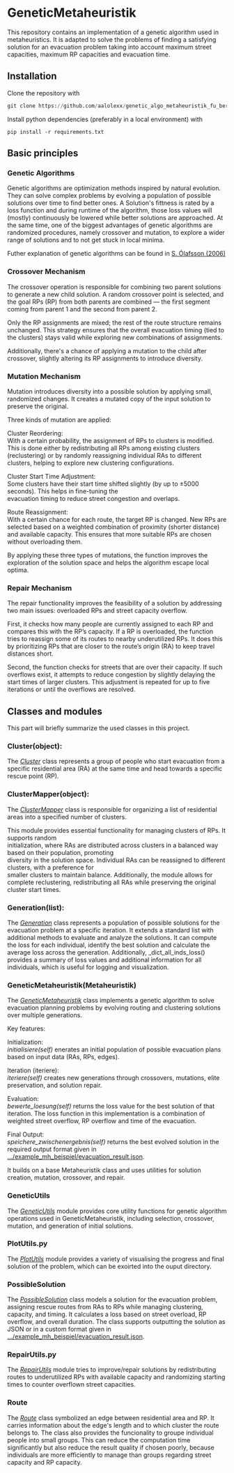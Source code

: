 # GeneticMetaheuristik

This repository contains an implementation of a genetic algorithm used in metaheuristics. It is adapted to solve the 
problems of finding a satisfying solution for an evacuation problem taking into account maximum street capacities, 
maximum RP capacities and evacuation time.

## Installation

Clone the repository with

```python
git clone https://github.com/aalolexx/genetic_algo_metaheuristik_fu_berlin.git
```

Install python dependencies (preferably in a local environment) with

```
pip install -r requirements.txt
```

## Basic principles

### Genetic Algorithms

Genetic algorithms are optimization methods inspired by natural evolution. They can solve complex problems by 
evolving a population of possible solutions over time to find better ones. A Solution's fittness is rated by a loss 
function and during runtime of the algorithm, those loss values will (mostly) continuously be lowered while better 
solutions are approached. At the same time, one of the biggest advantages of genetic algorithms are randomized 
procedures, namely crossover and mutation, to explore a wider range of solutions and to not get stuck in local minima. 

Futher explanation of genetic algorithms can be found in [S. Ólafsson (2006)](https://www.sciencedirect.com/science/article/abs/pii/S0927050706130212?via%3Dihub) 

### Crossover Mechanism

The crossover operation is responsible for combining two parent solutions to generate a new child solution. A random 
crossover point is selected, and the goal RPs (RP) from both parents are combined — the first segment  
coming from parent 1 and the second from parent 2.

Only the RP assignments are mixed; the rest of the route structure remains unchanged. This strategy ensures 
that the 
overall evacuation timing (tied to the clusters) stays valid while exploring new combinations of assignments.

Additionally, there's a chance of applying a mutation to the child after crossover, slightly altering its RP 
assignments to introduce diversity.

### Mutation Mechanism

Mutation introduces diversity into a possible solution by applying small, randomized changes. It creates a mutated 
copy of the input solution to preserve the original.

Three kinds of mutation are applied:

Cluster Reordering:  
With a certain probability, the assignment of RPs to clusters is modified. This is done either by 
redistributing all RPs among existing clusters (reclustering) or by randomly reassigning individual RAs to different 
clusters, helping to explore new clustering configurations.

Cluster Start Time Adjustment:  
Some clusters have their start time shifted slightly (by up to ±5000 seconds). This helps in fine-tuning the  
evacuation timing to reduce street congestion and overlaps.

Route Reassignment:  
With a certain chance for each route, the target RP is changed. New RPs are selected based on a 
weighted combination of proximity (shorter distance) and available capacity.  This ensures that more suitable RPs 
are chosen without overloading them.

By applying these three types of mutations, the function improves the exploration of the  solution space and helps 
the algorithm escape local optima.

### Repair Mechanism

The repair functionality improves the feasibility of a solution by addressing two main issues: 
overloaded RPs and street capacity overflow.

First, it checks how many people are currently assigned to each RP and compares this with the RP’s capacity. 
If a RP is overloaded, the function tries to reassign some of its routes to nearby underutilized RPs. 
It does this by prioritizing RPs that are closer to the route’s origin (RA) to keep travel distances short.

Second, the function checks for streets that are over their capacity. If such overflows exist, 
it attempts to reduce congestion by slightly delaying the start times of larger clusters. 
This adjustment is repeated for up to five iterations or until the overflows are resolved.


## Classes and modules

This part will briefly summarize the used classes in this project.

### Cluster(object):

The _[Cluster](./metaheuristiken/genetic_mh/Cluster.py)_ class represents a group of people who start evacuation 
from a specific residential area (RA) at the same 
time and head towards a specific rescue point (RP).

### ClusterMapper(object):

The _[ClusterMapper](./metaheuristiken/genetic_mh/ClusterMapper.py)_ class is responsible for organizing a list of residential areas into a specified number of clusters.

This module provides essential functionality for managing clusters of RPs. It supports random  
initialization, where RAs are distributed across clusters in a balanced way based on their population, promoting  
diversity in the solution space. Individual RAs can be reassigned to different clusters, with a preference for  
smaller clusters to maintain balance. Additionally, the module allows for complete reclustering, redistributing all 
RAs while preserving the original cluster start times.


### Generation(list):

The _[Generation](./metaheuristiken/genetic_mh/Generation.py)_ class represents a population of possible solutions 
for the evacuation problem at a specific 
iteration. It extends a standard list with additional methods to evaluate and analyze the solutions. It can compute 
the loss for each individual, identify the best solution and calculate the 
average loss across the generation. Additionally, _dict_all_inds_loss() provides a summary of 
loss values and additional information for all individuals, which is useful for logging and visualization.


### GeneticMetaheuristik(Metaheuristik)
The _[GeneticMetaheuristik](./metaheuristiken/genetic_mh/GeneticMetaheuristik.py)_ class implements a genetic algorithm to solve evacuation planning problems by evolving 
routing and clustering solutions over multiple generations.

Key features:

Initialization:  
_initialisiere(self)_ enerates an initial population of possible evacuation plans based on input data (RAs, RPs, edges).

Iteration (iteriere):  
_iteriere(self)_ creates new generations through crossovers, mutations, elite preservation, and solution repair.

Evaluation:  
_bewerte_loesung(self)_ returns the loss value for the best solution of that iteration. The loss function in this 
implementation is a combination of weighted street overflow, RP overflow and time of the evacuation.

Final Output:  
_speichere_zwischenergebnis(self)_ returns the best evolved solution in the required output format given in [.../example_mh_beispiel/evacuation_result.json](./data/output/example_mh_beispiel/evacuation_result.json).


It builds on a base Metaheuristik class and uses utilities for solution creation, mutation, crossover, and repair.


### GeneticUtils

The _[GeneticUtils](./metaheuristiken/genetic_mh/GeneticUtils.py)_ module provides core utility functions for genetic algorithm operations used in 
GeneticMetaheuristik,  including selection, crossover, mutation, and generation of initial solutions.

### PlotUtils.py

The _[PlotUtils](./metaheuristiken/genetic_mh/PlotUtils.py)_ module provides a variety of visualising the progress and final solution of the problem, which can 
be exoirted into the ouput directory.

### PossibleSolution

The _[PossibleSolution](./metaheuristiken/genetic_mh/PossibleSolution.py)_ class models a solution for the 
evacuation problem, 
assigning rescue 
routes from RAs to 
RPs 
while managing clustering, capacity, and timing. It calculates a loss based on street overload, RP overflow, and overall 
duration. The class supports outputting the solution as JSON or in a custom format given in 
[.../example_mh_beispiel/evacuation_result.json](data/output/example_mh_beispiel/evacuation_result.json).

### RepairUtils.py

The _[RepairUtils](./metaheuristiken/genetic_mh/RepairUtils.py)_ module tries to improve/repair solutions by redistributing routes to underutilized RPs with 
available capacity and randomizing starting times to counter overflown street capacities.

### Route

The _[Route](./metaheuristiken/genetic_mh/Route.py)_ class symbolized an edge between residential area and RP. It carries information about the 
edge's length and to which cluster the route belongs to. The class also provides the funcionality to groupe individual 
people into small groups. This can reduce the computation time significantly but also reduce the result quality if 
chosen poorly, because individuals are more efficiently to manage than groups regarding street capacity and RP 
capacity.
